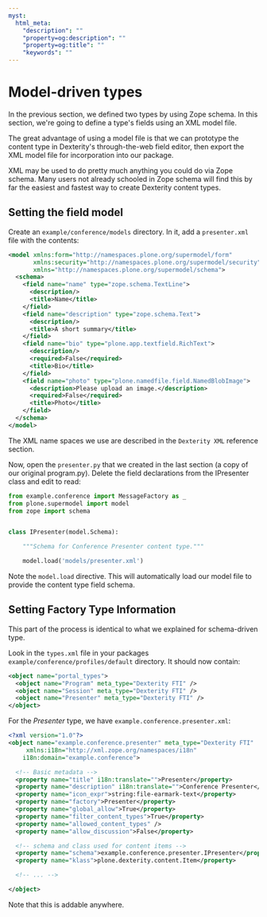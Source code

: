 ```yaml
---
myst:
  html_meta:
    "description": ""
    "property=og:description": ""
    "property=og:title": ""
    "keywords": ""
---
```


# Model-driven types

In the previous section, we defined two types by using Zope schema.
In this section, we're going to define a type's fields using an XML model file.

The great advantage of using a model file is that we can prototype the content type in Dexterity's through-the-web field editor, then export the XML model file for incorporation into our package.

XML may be used to do pretty much anything you could do via Zope schema.
Many users not already schooled in Zope schema will find this by far the easiest and fastest way to create Dexterity content types.

## Setting the field model

Create an `example/conference/models` directory.
In it, add a `presenter.xml` file with the contents:

```xml
<model xmlns:form="http://namespaces.plone.org/supermodel/form"
       xmlns:security="http://namespaces.plone.org/supermodel/security"
       xmlns="http://namespaces.plone.org/supermodel/schema">
  <schema>
    <field name="name" type="zope.schema.TextLine">
      <description/>
      <title>Name</title>
    </field>
    <field name="description" type="zope.schema.Text">
      <description/>
      <title>A short summary</title>
    </field>
    <field name="bio" type="plone.app.textfield.RichText">
      <description/>
      <required>False</required>
      <title>Bio</title>
    </field>
    <field name="photo" type="plone.namedfile.field.NamedBlobImage">
      <description>Please upload an image.</description>
      <required>False</required>
      <title>Photo</title>
    </field>
  </schema>
</model>
```

The XML name spaces we use are described in the `Dexterity XML` reference section.

Now, open the `presenter.py` that we created in the last section (a copy of our original program.py).
Delete the field declarations from the IPresenter class and edit to read:

```python
from example.conference import MessageFactory as _
from plone.supermodel import model
from zope import schema


class IPresenter(model.Schema):

    """Schema for Conference Presenter content type."""

    model.load('models/presenter.xml')
```

Note the `model.load` directive.
This will automatically load our model file to provide the content type field schema.

## Setting Factory Type Information

This part of the process is identical to what we explained for schema-driven type.

Look in the `types.xml` file in your packages
`example/conference/profiles/default` directory. It should now contain:

```xml
<object name="portal_types">
  <object name="Program" meta_type="Dexterity FTI" />
  <object name="Session" meta_type="Dexterity FTI" />
  <object name="Presenter" meta_type="Dexterity FTI" />
</object>
```

For the *Presenter* type, we have `example.conference.presenter.xml`:

```xml
<?xml version="1.0"?>
<object name="example.conference.presenter" meta_type="Dexterity FTI"
     xmlns:i18n="http://xml.zope.org/namespaces/i18n"
    i18n:domain="example.conference">

  <!-- Basic metadata -->
  <property name="title" i18n:translate="">Presenter</property>
  <property name="description" i18n:translate="">Conference Presenter</property>
  <property name="icon_expr">string:file-earmark-text</property>
  <property name="factory">Presenter</property>
  <property name="global_allow">True</property>
  <property name="filter_content_types">True</property>
  <property name="allowed_content_types" />
  <property name="allow_discussion">False</property>

  <!-- schema and class used for content items -->
  <property name="schema">example.conference.presenter.IPresenter</property>
  <property name="klass">plone.dexterity.content.Item</property>

  <!-- ... -->

</object>
```

Note that this is addable anywhere.
